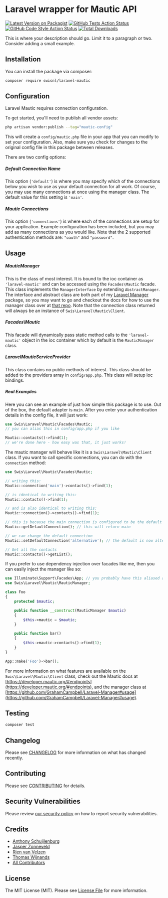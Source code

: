 # Laravel wrapper for Mautic API

[![Latest Version on Packagist](https://img.shields.io/packagist/v/swisnl/laravel-mautic.svg?style=flat-square)](https://packagist.org/packages/swisnl/laravel-mautic)
[![GitHub Tests Action Status](https://img.shields.io/github/workflow/status/swisnl/laravel-mautic/run-tests?label=tests)](https://github.com/swisnl/laravel-mautic/actions?query=workflow%3Arun-tests+branch%3Amain)
[![GitHub Code Style Action Status](https://img.shields.io/github/workflow/status/swisnl/laravel-mautic/Fix%20PHP%20code%20style%20issues?label=code%20style)](https://github.com/swisnl/laravel-mautic/actions?query=workflow%3A"Fix+PHP+code+style+issues"+branch%3Amain)
[![Total Downloads](https://img.shields.io/packagist/dt/swisnl/laravel-mautic.svg?style=flat-square)](https://packagist.org/packages/swisnl/laravel-mautic)

This is where your description should go. Limit it to a paragraph or two. Consider adding a small example.

## Installation

You can install the package via composer:

```bash
composer require swisnl/laravel-mautic
```

## Configuration

Laravel Mautic requires connection configuration.

To get started, you'll need to publish all vendor assets:

```bash
php artisan vendor:publish --tag="mautic-config"
```

This will create a `config/mautic.php` file in your app that you can modify to set your configuration. Also, make sure you check for changes to the original config file in this package between releases.

There are two config options:

##### Default Connection Name

This option (`'default'`) is where you may specify which of the connections below you wish to use as your default connection for all work. Of course, you may use many connections at once using the manager class. The default value for this setting is `'main'`.

##### Mautic Connections

This option (`'connections'`) is where each of the connections are setup for your application. Example configuration has been included, but you may add as many connections as you would like. Note that the 2 supported authentication methods are: `"oauth"` and `"password"`.

## Usage

##### MauticManager

This is the class of most interest. It is bound to the ioc container as `'laravel-mautic'` and can be accessed using the `Facades\Mautic` facade. This class implements the `ManagerInterface` by extending `AbstractManager`. The interface and abstract class are both part of my [Laravel Manager](https://github.com/GrahamCampbell/Laravel-Manager) package, so you may want to go and checkout the docs for how to use the manager class over at [that repo](https://github.com/GrahamCampbell/Laravel-Manager#usage). Note that the connection class returned will always be an instance of `Swis\Laravel\Mautic\Client`.

##### Facades\Mautic

This facade will dynamically pass static method calls to the `'laravel-mautic'` object in the ioc container which by default is the `MauticManager` class.

##### LaravelMauticServiceProvider

This class contains no public methods of interest. This class should be added to the providers array in `config/app.php`. This class will setup ioc bindings.

##### Real Examples

Here you can see an example of just how simple this package is to use. Out of the box, the default adapter is `main`. After you enter your authentication details in the config file, it will just work:

```php
use Swis\Laravel\Mautic\Facades\Mautic;
// you can alias this in config/app.php if you like

Mautic::contacts()->find(1);
// we're done here - how easy was that, it just works!
```

The mautic manager will behave like it is a `Swis\Laravel\Mautic\Client` class. If you want to call specific connections, you can do with the `connection` method:

```php
use Swis\Laravel\Mautic\Facades\Mautic;

// writing this:
Mautic::connection('main')->contacts()->find(1);

// is identical to writing this:
Mautic::contacts()->find(1);

// and is also identical to writing this:
Mautic::connection()->contacts()->find(1);

// this is because the main connection is configured to be the default
Mautic::getDefaultConnection(); // this will return main

// we can change the default connection
Mautic::setDefaultConnection('alternative'); // the default is now alternative

// Get all the contacts
Mautic::contacts()->getList();
```

If you prefer to use dependency injection over facades like me, then you can easily inject the manager like so:

```php
use Illuminate\Support\Facades\App; // you probably have this aliased already
use Swis\Laravel\Mautic\MauticManager;

class Foo
{
    protected $mautic;

    public function __construct(MauticManager $mautic)
    {
        $this->mautic = $mautic;
    }

    public function bar()
    {
        $this->mautic->contacts()->find(1);
    }
}

App::make('Foo')->bar();
```

For more information on what features are available on the `Swis\Laravel\Mautic\Client` class, check out the Mautic docs at [https://developer.mautic.org/#endpoints](https://developer.mautic.org/#endpoints), and the manager class at [https://github.com/GrahamCampbell/Laravel-Manager#usage](https://github.com/GrahamCampbell/Laravel-Manager#usage).

## Testing

```bash
composer test
```

## Changelog

Please see [CHANGELOG](CHANGELOG.md) for more information on what has changed recently.

## Contributing

Please see [CONTRIBUTING](CONTRIBUTING.md) for details.

## Security Vulnerabilities

Please review [our security policy](../../security/policy) on how to report security vulnerabilities.

## Credits

- [Anthony Schuijlenburg](https://github.com/AnthonySchuijlenburg)
- [Jasper Zonneveld](https://github.com/JaZo)
- [Rien van Velzen](https://github.com/Rocksheep)
- [Thomas Wijnands](https://github.com/tommie1001)
- [All Contributors](../../contributors)

## License

The MIT License (MIT). Please see [License File](LICENSE.md) for more information.
